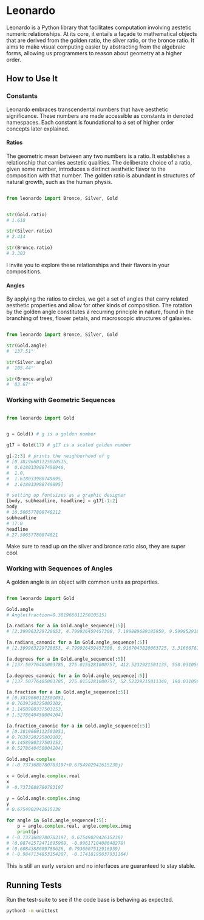# Leonardo

Leonardo is a Python library that facilitates computation involving aestetic
numeric relationships. At its core, it entails a façade to mathematical objects
that are derived from the golden ratio, the silver ratio, or the bronce ratio.
It aims to make visual computing easier by abstracting from the algebraic forms,
allowing us programmers to reason about geometry at a higher order.

## How to Use It

### Constants

Leonardo embraces transcendental numbers that have aesthetic significance. These
numbers are made accessible as constants in denoted namespaces. Each constant is
foundational to a set of higher order concepts later explained.

#### Ratios

The geometric mean between any two numbers is a ratio. It establishes a
relationship that carries aestetic qualities. The deliberate choice of a ratio,
given some number, introduces a distinct aesthetic flavor to the composition
with that number. The golden ratio is abundant in structures of natural growth,
such as the human physis.

```python

from leonardo import Bronce, Silver, Gold


str(Gold.ratio)
# 1.618

str(Silver.ratio)
# 2.414

str(Bronce.ratio)
# 3.303

```

I invite you to explore these relationships and their flavors
in your compositions.

#### Angles

By applying the ratios to circles, we get a set of angles that carry related
aesthetic properties and allow for other kinds of composition. The rotation by
the golden angle constitutes a recurring principle in nature, found in the
branching of trees, flower petals, and macroscopic structures of galaxies.

```python

from leonardo import Bronce, Silver, Gold

str(Gold.angle)
# '137.51°'

str(Silver.angle)
# '105.44°'

str(Bronce.angle)
# '83.67°'

```

### Working with Geometric Sequences

``` python

from leonardo import Gold


g = Gold() # g is a golden number

g17 = Gold(17) # g17 is a scaled golden number

g[-2:3] # prints the neighborhood of g
# [0.38196601125010515,
#  0.6180339887498948,
#  1.0,
#  1.618033988749895,
#  2.618033988749895]

# setting up fontsizes as a graphic designer
[body, subheadline, headline] = g17[-1:2]
body 
# 10.506577808748212
subheadline
# 17.0
headline
# 27.50657780874821

```

Make sure to read up on the silver and bronce ratio also, they are super cool.

### Working with Sequences of Angles

A golden angle is an object with common units as properties.

```python

from leonardo import Gold

Gold.angle
# Angle(fraction=0.38196601125010515)

[a.radians for a in Gold.angle_sequence[:5]]
# [2.399963229728653, 4.799926459457306, 7.199889689185959, 9.599852918914612]

[a.radians_canonic for a in Gold.angle_sequence[:5]]
# [2.399963229728653, 4.799926459457306, 0.9167043820063725, 3.316667611735026]

[a.degrees for a in Gold.angle_sequence[:5]]
# [137.50776405003785, 275.0155281000757, 412.5232921501135, 550.0310562001514]

[a.degrees_canonic for a in Gold.angle_sequence[:5]]
# [137.50776405003785, 275.0155281000757, 52.52329215011349, 190.0310562001514]

[a.fraction for a in Gold.angle_sequence[:5]]
# [0.3819660112501051,
# 0.7639320225002102,
# 1.1458980337503153,
# 1.5278640450004204]

[a.fraction_canonic for a in Gold.angle_sequence[:5]]
# [0.3819660112501051,
# 0.7639320225002102,
# 0.1458980337503153,
# 0.5278640450004204]

Gold.angle.complex
# (-0.7373688780783197+0.6754902942615238j)

x = Gold.angle.complex.real
x
# -0.7373688780783197

y = Gold.angle.complex.imag
y
# 0.6754902942615238

for angle in Gold.angle_sequence[:5]:
    p = angle.complex.real, angle.complex.imag
    print(p)
# (-0.7373688780783197, 0.6754902942615238)
# (0.08742572471695988, -0.9961710408648278)
# (0.6084388609788626, 0.7936007512916959)
# (-0.9847134853154287, -0.17418195037931164)

```

This is still an early version and no interfaces are guaranteed to stay stable.

## Running Tests

Run the test-suite to see if the code base is behaving as expected.

```bash
python3 -m unittest
```
